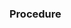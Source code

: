 ### Procedure


<script type="text/javascript" src="https://videosuite-player-wrapper.vercel.app/assets" async></script>
<div class="iv-player_responsive_padding" style="padding:56.25% 0 0 0;position:relative;" data-hash="68384f159ddec">
    <div class="iv-player_responsive_wrapper" style="height:100%;left:0;position:absolute;top:0;width:100%;">
        <div class="iv-player_embed iv-player_async_p2z7746nud videoFoam=true" style="height:100%;position:relative;width:100%">
            <div class="iv-player_swatch" style="height:100%;left:0;opacity:0;overflow:hidden;position:absolute;top:0;width:100%;">
                <img 
                    src="https://i-fast.b-cdn.net/live/18322_680b4fe07c3ac.png" 
                    style="filter:blur(5px);height:50%;object-fit:contain;width:50%;" 
                    alt="" aria-hidden="true" />
            </div>
        </div>
    </div>
</div>

